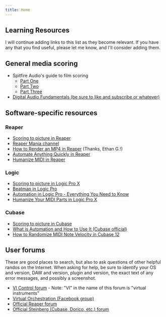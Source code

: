 ```yaml
---
title: Home
---
```


## Learning Resources

I will continue adding links to this list as they become relevant. If you have any that you find useful, please let me know, and I'll consider adding them.

## General media scoring

- Spitfire Audio's guide to film scoring
	- [Part One](https://www.spitfireaudio.com/editorial/features/scoring-a-film/part1)
	- [Part Two](https://www.spitfireaudio.com/editorial/features/scoring-a-film-part2/)
	- [Part Three](https://www.spitfireaudio.com/editorial/features/scoring-a-film-part3/)
- [Digital Audio Fundamentals (be sure to like and subscribe or whatever)](https://youtu.be/--VRdiFb0rk)

## Software-specific resources

### Reaper

- [Scoring to picture in Reaper](https://youtu.be/n2kuagzvCIc)
- [Reaper Mania channel](https://www.youtube.com/@REAPERMania)
- [How to Render an MP4 in Reaper](https://youtu.be/rNxubBRWAAA) (Thanks, Ethan G.!)
- [Automate Anything Quickly in Reaper](https://youtu.be/ckjl-rpzDPA)
- [Humanize MIDI in Reaper](https://youtu.be/5SIQVN6pq2I)

### Logic

- [Scoring to picture in Logic Pro X](https://youtu.be/_1XkBHT_6Nk)
- [Beatmap in Logic Pro](https://youtu.be/fXDiW1tfSlI)
- [Automation in Logic Pro - Everything You Need to Know](https://youtu.be/3dhnzDYS930)
- [Humanize Your MIDI Parts in Logic Pro X](https://www.youtube.com/watch?v=RDfe0EBQR3U)

### Cubase

- [Scoring to picture in Cubase](https://youtu.be/CqQDWLGLRUU)
- [What is Automation and How to Use It (Cubase official)](https://youtu.be/vPUn-kn-bcA)
- [How to Randomize MIDI Note Velocity in Cubase 12](https://youtu.be/eLGveWLT9cI)

## User forums

These are good places to search, but also to ask questions of other helpful randos on the Internet. When asking for help, be sure to identify your OS and version, DAW and version, plugin and version, the exact text of any error messages, and possibly a screenshot. 

- [VI Control forum](https://vi-control.net/community/) - Note: "VI" in the name of this forum is "virtual instruments"
- [Virtual Orchestration (Facebook group)](https://www.facebook.com/groups/1475801049334232)
- [Official Reaper forum](https://forum.cockos.com/)
- [Official Steinberg (Cubase, Dorico, etc.) forum](https://forums.steinberg.net/)